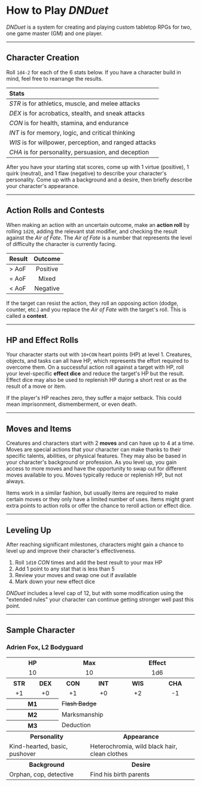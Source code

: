 # How to Play _DNDuet_
_DNDuet_ is a system for creating and playing custom tabletop RPGs for two, one game master (GM) and one player.

<hr/>

## Character Creation
Roll `1d4-2` for each of the 6 stats below. If you have a character build in mind, feel free to rearrange the results.

| Stats |
|:--- |
| _STR_ is for athletics, muscle, and melee attacks|
| _DEX_ is for acrobatics, stealth, and sneak attacks |
| _CON_ is for health, stamina, and endurance |
| _INT_ is for memory, logic, and critical thinking |
| _WIS_ is for willpower, perception, and ranged attacks |
| _CHA_ is for personality, persuasion, and deception |

After you have your starting stat scores, come up with 1 virtue (positive), 1 quirk (neutral), and 1 flaw (negative) to describe your character's personality. Come up with a background and a desire, then briefly describe your character's appearance.

<hr/>

## Action Rolls and Contests
When making an action with an uncertain outcome, make an **action roll** by rolling `1d20`, adding the relevant stat modifier, and checking the result against the _Air of Fate_. The _Air of Fate_ is a number that represents the level of difficulty the character is currently facing.

| Result | Outcome |
|:--- |:---:|
| &gt; AoF | Positive |
| = AoF | Mixed |
| &lt; AoF | Negative |

If the target can resist the action, they roll an opposing action (dodge, counter,  etc.) and you replace the _Air of Fate_ with the target's roll. This is called a **contest**.

<hr/>

## HP and Effect Rolls
Your character starts out with `10+CON` heart points (HP) at level 1. Creatures, objects, and tasks can all have HP, which represents the effort required to overcome them. On a successful action roll against a target with HP, roll your level-specific **effect dice** and reduce the target's HP but the result. Effect dice may also be used to replenish HP during a short rest or as the result of a move or item.

If the player's HP reaches zero, they suffer a major setback. This could mean imprisonment, dismemberment, or even death.

<hr/>

## Moves and Items
Creatures and characters start with 2 **moves** and can have up to 4 at a time. Moves are special actions that your character can make thanks to their specific talents, abilities, or physical features. They may also be based in your character's background or profession. As you level up, you gain access to more moves and have the opportunity to swap out for different moves available to you. Moves typically reduce or replenish HP, but not always.

Items work in a similar fashion, but usually items are required to make certain moves or they only have a limited number of uses. Items might grant extra points to action rolls or offer the chance to reroll action or effect dice.

<hr/>

## Leveling Up
After reaching significant milestones, characters might gain a chance to level up and improve their character's effectiveness.

1. Roll `1d10` _CON_ times and add the best result to your max HP
2. Add 1 point to any stat that is less than 5
3. Review your moves and swap one out if available
4. Mark down your new effect dice

_DNDuet_ includes a level cap of 12, but with some modification using the "extended rules" your character can continue getting stronger well past this point.

<hr/>

## Sample Character
### Adrien Fox, L2 Bodyguard
<table>
  <tr>
    <th colspan="2">HP</th>
    <th colspan="2">Max</th>
    <th colspan="2">Effect</th>
  </tr>
  <tr style="text-align:center;">
    <td colspan="2">10</td>
    <td colspan="2">10</td>
    <td colspan="2">1d6</td>
  </tr>
  <tr>
    <th>STR</th>
    <th>DEX</th>
    <th>CON</th>
    <th>INT</th>
    <th>WIS</th>
    <th>CHA</th>
  </tr>
  <tr style="text-align:center;">
    <td>+1</td>
    <td>+0</td>
    <td>+1</td>
    <td>+0</td>
    <td>+2</td>
    <td>-1</td>
  </tr>
  <tr>
    <th colspan="2">M1</th>
    <td colspan="4"><s>Flash Badge</s></td>
  </tr>
  <tr>
    <th colspan="2">M2</th>
    <td colspan="4">Marksmanship</td>
  </tr>
  <tr>
    <th colspan="2">M3</th>
    <td colspan="4">Deduction</td>
  </tr>
  <tr>
    <th colspan="3">Personality</th>
    <th colspan="3">Appearance</th>
  </tr>
  <tr>
    <td colspan="3">Kind-hearted, basic, pushover</td>
    <td colspan="3">Heterochromia, wild black hair, clean clothes</td>
  </tr>
  <tr>
    <th colspan="3">Background</th>
    <th colspan="3">Desire</th>
  </tr>
  <tr>
    <td colspan="3">Orphan, cop, detective</td>
    <td colspan="3">Find his birth parents</td>
  </tr>
</table>